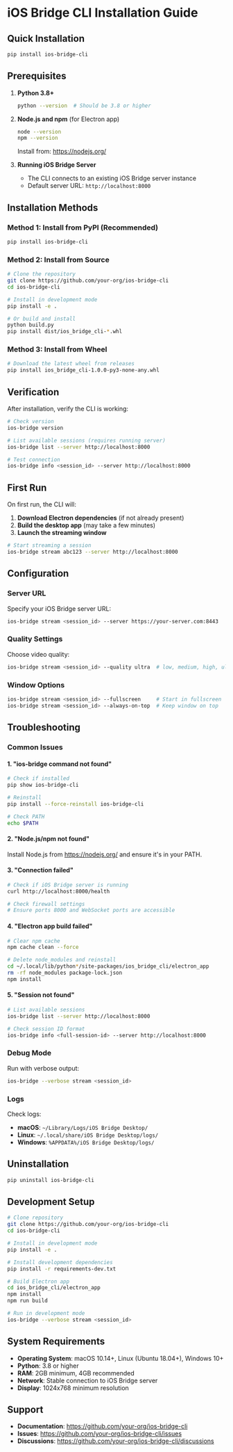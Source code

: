 # iOS Bridge CLI Installation Guide

## Quick Installation

```bash
pip install ios-bridge-cli
```

## Prerequisites

1. **Python 3.8+**
   ```bash
   python --version  # Should be 3.8 or higher
   ```

2. **Node.js and npm** (for Electron app)
   ```bash
   node --version
   npm --version
   ```
   Install from: https://nodejs.org/

3. **Running iOS Bridge Server**
   - The CLI connects to an existing iOS Bridge server instance
   - Default server URL: `http://localhost:8000`

## Installation Methods

### Method 1: Install from PyPI (Recommended)

```bash
pip install ios-bridge-cli
```

### Method 2: Install from Source

```bash
# Clone the repository
git clone https://github.com/your-org/ios-bridge-cli
cd ios-bridge-cli

# Install in development mode
pip install -e .

# Or build and install
python build.py
pip install dist/ios_bridge_cli-*.whl
```

### Method 3: Install from Wheel

```bash
# Download the latest wheel from releases
pip install ios_bridge_cli-1.0.0-py3-none-any.whl
```

## Verification

After installation, verify the CLI is working:

```bash
# Check version
ios-bridge version

# List available sessions (requires running server)
ios-bridge list --server http://localhost:8000

# Test connection
ios-bridge info <session_id> --server http://localhost:8000
```

## First Run

On first run, the CLI will:

1. **Download Electron dependencies** (if not already present)
2. **Build the desktop app** (may take a few minutes)
3. **Launch the streaming window**

```bash
# Start streaming a session
ios-bridge stream abc123 --server http://localhost:8000
```

## Configuration

### Server URL

Specify your iOS Bridge server URL:

```bash
ios-bridge stream <session_id> --server https://your-server.com:8443
```

### Quality Settings

Choose video quality:

```bash
ios-bridge stream <session_id> --quality ultra  # low, medium, high, ultra
```

### Window Options

```bash
ios-bridge stream <session_id> --fullscreen     # Start in fullscreen
ios-bridge stream <session_id> --always-on-top  # Keep window on top
```

## Troubleshooting

### Common Issues

#### 1. "ios-bridge command not found"

```bash
# Check if installed
pip show ios-bridge-cli

# Reinstall
pip install --force-reinstall ios-bridge-cli

# Check PATH
echo $PATH
```

#### 2. "Node.js/npm not found"

Install Node.js from https://nodejs.org/ and ensure it's in your PATH.

#### 3. "Connection failed"

```bash
# Check if iOS Bridge server is running
curl http://localhost:8000/health

# Check firewall settings
# Ensure ports 8000 and WebSocket ports are accessible
```

#### 4. "Electron app build failed"

```bash
# Clear npm cache
npm cache clean --force

# Delete node_modules and reinstall
cd ~/.local/lib/python*/site-packages/ios_bridge_cli/electron_app
rm -rf node_modules package-lock.json
npm install
```

#### 5. "Session not found"

```bash
# List available sessions
ios-bridge list --server http://localhost:8000

# Check session ID format
ios-bridge info <full-session-id> --server http://localhost:8000
```

### Debug Mode

Run with verbose output:

```bash
ios-bridge --verbose stream <session_id>
```

### Logs

Check logs:

- **macOS**: `~/Library/Logs/iOS Bridge Desktop/`
- **Linux**: `~/.local/share/iOS Bridge Desktop/logs/`
- **Windows**: `%APPDATA%/iOS Bridge Desktop/logs/`

## Uninstallation

```bash
pip uninstall ios-bridge-cli
```

## Development Setup

```bash
# Clone repository
git clone https://github.com/your-org/ios-bridge-cli
cd ios-bridge-cli

# Install in development mode
pip install -e .

# Install development dependencies
pip install -r requirements-dev.txt

# Build Electron app
cd ios_bridge_cli/electron_app
npm install
npm run build

# Run in development mode
ios-bridge --verbose stream <session_id>
```

## System Requirements

- **Operating System**: macOS 10.14+, Linux (Ubuntu 18.04+), Windows 10+
- **Python**: 3.8 or higher
- **RAM**: 2GB minimum, 4GB recommended
- **Network**: Stable connection to iOS Bridge server
- **Display**: 1024x768 minimum resolution

## Support

- **Documentation**: https://github.com/your-org/ios-bridge-cli
- **Issues**: https://github.com/your-org/ios-bridge-cli/issues
- **Discussions**: https://github.com/your-org/ios-bridge-cli/discussions
